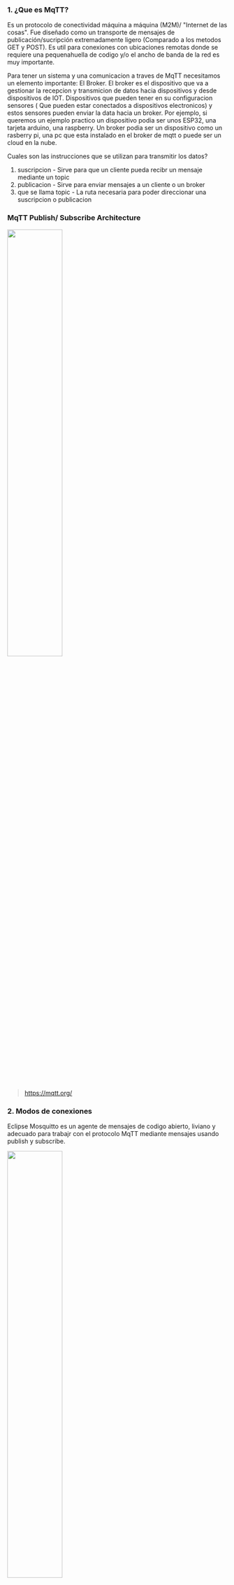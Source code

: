 ### 1. ¿Que es MqTT?

Es un protocolo de conectividad máquina a máquina (M2M)/ "Internet de las cosas". Fue diseñado como un transporte de mensajes de publicación/sucripción extremadamente 
ligero (Comparado a los metodos GET y POST). Es util para conexiones con ubicaciones remotas donde se requiere una pequenahuella de codigo y/o el ancho de banda de la 
red es muy importante.

Para tener un sistema y una comunicacion a traves de MqTT necesitamos un elemento importante: El Broker. El broker es el dispositivo que va a gestionar la recepcion y
transmicion de datos hacia dispositivos y desde dispositivos de IOT. Dispositivos que pueden tener en su configuracion sensores ( Que pueden estar conectados a 
dispositivos electronicos) y estos sensores pueden enviar la data hacia un broker. Por ejemplo, si queremos un ejemplo practico un dispositivo podia ser unos ESP32, 
una tarjeta arduino, una raspberry. Un broker podia ser un dispositivo como un rasberry pi, una pc que esta instalado en el broker de mqtt o puede ser un cloud en la nube.

Cuales son las instrucciones que se utilizan para transmitir los datos?

1) suscripcion - Sirve para que un cliente pueda recibr un mensaje mediante un topic
2) publicacion - Sirve para enviar mensajes a un cliente o un broker
3) que se llama topic - La ruta necesaria para poder direccionar una suscripcion o publicacion

### MqTT Publish/ Subscribe Architecture
<img src= https://mqtt.org/assets/img/mqtt-publish-subscribe.png width='50%'/>

>https://mqtt.org/

### 2. Modos de conexiones

Eclipse Mosquitto es un agente de mensajes de codigo abierto, liviano y adecuado para trabajr con el protocolo MqTT mediante mensajes usando publish y subscribe.

<img src= http://mosquitto.org/images/mosquitto-text-side-28.png width='50%'/>

Lista de puertos que trabaja mosquitto:
    -1883: MQTT, unencrypted 
    -8883: MQTT, encrypted
    -8884: MQTT, encrypted, client certificate required
    -8887: MQTT, encrypted, server certificate deliberately expired
    -8880: MQTT over Websockets, unencrypted
    -8081: MQTT over WebSockets, encrypted

>http://mosquitto.org/


### 3. NODE-RED

Node-RED es una herramienta de programacion para conectar dispositivos de hardware, API y servicios en linea de varias formas interesantes.

Proporciona un editoir basado en navegador que facilita la conexion de flujos entre si utilizando la amplia gama de nodos de la paleta que se pueden implementar en su 
tiempo de ejecucion con un solo clic.

<img src= https://upload.wikimedia.org/wikipedia/commons/2/2b/Node-red-icon.png width='15%'/>

<img src= https://infosys.beckhoff.com/content/1033/tf6720_tc3_iot_data_agent/Images/png/3295782027__en-US__Web.png width='50%'/>
